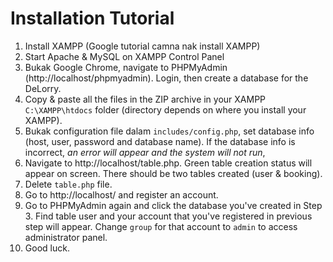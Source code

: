 # Installation Tutorial

1. Install XAMPP (Google tutorial camna nak install XAMPP)
2. Start Apache & MySQL on XAMPP Control Panel
3. Bukak Google Chrome, navigate to PHPMyAdmin (http://localhost/phpmyadmin). Login, then create a database for the DeLorry.
4. Copy & paste all the files in the ZIP archive in your XAMPP ```C:\XAMPP\htdocs``` folder (directory depends on where you install your XAMPP).
4. Bukak configuration file dalam ```includes/config.php```, set database info (host, user, password and database name). If the database info is incorrect, *an error will appear and the system will not run*,
5. Navigate to http://localhost/table.php. Green table creation status will appear on screen. There should be two tables created (user & booking).
6. Delete ```table.php``` file.
7. Go to http://localhost/ and register an account.
8. Go to PHPMyAdmin again and click the database you've created in Step 3. Find table user and your account that you've registered in previous step will appear. Change `group` for that account to ```admin``` to access administrator panel.
9. Good luck.

